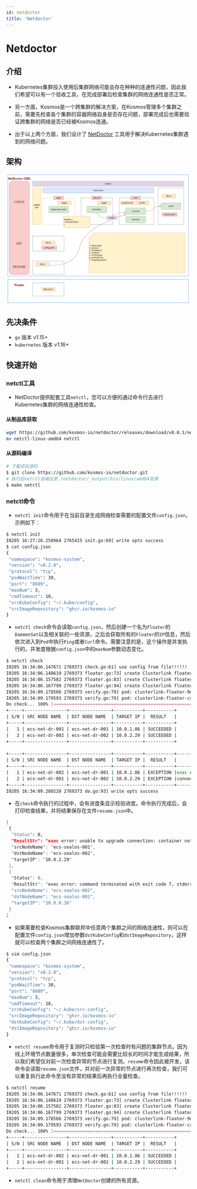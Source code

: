 ```yaml
---
id: netdoctor
title: 'Netdoctor'
---
```


# Netdoctor

## 介绍

* Kubernetes集群投入使用后集群网络可能会存在种种的连通性问题，因此我们希望可以有一个验收工具，在完成部署后检查集群的网络连通性是否正常。

* 另一方面，Kosmos是一个跨集群的解决方案，在Kosmos管理多个集群之前，需要先检查各个集群的容器网络自身是否存在问题，部署完成后也需要验证跨集群的网络是否已经被Kosmos连通。

* 出于以上两个方面，我们设计了 [NetDoctor](https://github.com/kosmos-io/netdoctor) 工具用于解决Kubernetes集群遇到的网络问题。

## 架构

![NetDoctor](../tutorials/img/netdr-arch.png)

## 先决条件

* `go` 版本 v1.15+
* `kubernetes` 版本 v1.16+

## 快速开始

### netctl工具
* NetDoctor提供配套工具`netctl`，您可以方便的通过命令行去进行Kubernetes集群的网络连通性检查。
#### 从制品库获取
````bash
wget https://github.com/kosmos-io/netdoctor/releases/download/v0.0.1/netctl-linux-amd64 
mv netctl-linux-amd64 netctl
````
#### 从源码编译
````bash
# 下载项目源码
$ git clone https://github.com/kosmos-io/netdoctor.git
# 执行后netctl会输出至./netdoctor/_output/bin/linux/amd64目录
$ make netctl
````
### netctl命令
* `netctl init`命令用于在当前目录生成网络检查需要的配置文件`config.json`，示例如下：
````bash
$ netctl init
I0205 16:27:26.258964 2765415 init.go:69] write opts success
$ cat config.json
{
 "namespace": "kosmos-system",
 "version": "v0.2.0",
 "protocol": "tcp",
 "podWaitTime": 30,
 "port": "8889",
 "maxNum": 3,
 "cmdTimeout": 10,
 "srcKubeConfig": "~/.kube/config",
 "srcImageRepository": "ghcr.io/kosmos-io"
}
````

* `netctl check`命令会读取`config.json`，然后创建一个名为`Floater`的`DaemonSet`以及相关联的一些资源，之后会获取所有的`Floater`的`IP`信息，然后依次进入到`Pod`中执行`Ping`或者`Curl`命令。需要注意的是，这个操作是并发执行的，并发度根据`config.json`中的`maxNum`参数动态变化。
````bash
$ netctl check
I0205 16:34:06.147671 2769373 check.go:61] use config from file!!!!!!
I0205 16:34:06.148619 2769373 floater.go:73] create Clusterlink floater, namespace: kosmos-system
I0205 16:34:06.157582 2769373 floater.go:83] create Clusterlink floater, apply RBAC
I0205 16:34:06.167799 2769373 floater.go:94] create Clusterlink floater, version: v0.2.0
I0205 16:34:09.178566 2769373 verify.go:79] pod: clusterlink-floater-9dzsg is ready. status: Running
I0205 16:34:09.179593 2769373 verify.go:79] pod: clusterlink-floater-cscdh is ready. status: Running
Do check... 100% [================================================================================]  [0s]
+-----+----------------+----------------+-----------+-----------+
| S/N | SRC NODE NAME  | DST NODE NAME  | TARGET IP |  RESULT   |
+-----+----------------+----------------+-----------+-----------+
|   1 | ecs-net-dr-001 | ecs-net-dr-001 | 10.0.1.86 | SUCCEEDED |
|   2 | ecs-net-dr-002 | ecs-net-dr-002 | 10.0.2.29 | SUCCEEDED |
+-----+----------------+----------------+-----------+-----------+

+-----+----------------+----------------+-----------+-----------+-------------------------------+
| S/N | SRC NODE NAME  | DST NODE NAME  | TARGET IP |  RESULT   |              LOG              |
+-----+----------------+----------------+-----------+-----------+-------------------------------+
|   1 | ecs-net-dr-002 | ecs-net-dr-001 | 10.0.1.86 | EXCEPTION |exec error: unable to upgrade  |
|   2 | ecs-net-dr-001 | ecs-net-dr-002 | 10.0.2.29 | EXCEPTION |connection: container not......|
+-----+----------------+----------------+-----------+-----------+-------------------------------+
I0205 16:34:09.280220 2769373 do.go:93] write opts success
````
* 在`check`命令执行的过程中，会有进度条显示校验进度。命令执行完成后，会打印检查结果，并将结果保存在文件`resume.json`中。
````bash
[
 {
  "Status": 0,
  "ResultStr": "exec error: unable to upgrade connection: container not found (\"floater\"), stderr: ",
  "srcNodeName": "ecs-sealos-001",
  "dstNodeName": "ecs-sealos-002",
  "targetIP": "10.0.2.29"
 },
 {
  "Status": 0,
  "ResultStr": "exec error: command terminated with exit code 7, stderr  % Total  % Received % Xferd  Average  Speed  Time  Time  Time  Current\n  Dload  Upload  Total  Spent  Left  Speed\n\r  0  0  0  0  0  0  0  0 --:--:-- --:--:-- --:--:--  0\r  0  0  0  0  0  0  0  0 --:--:-- --:--:-- --:--:--  0\ncurl: (7) Failed to connect to 10.0.0.36 port 8889 after 0 ms: Couldn't connect to server\n",
  "srcNodeName": "ecs-sealos-002",
  "dstNodeName": "ecs-sealos-001",
  "targetIP": "10.0.0.36"
 }
]
````

* 如果需要检查Kosmos集群联邦中任意两个集群之间的网络连通性，则可以在配置文件`config.json`增加参数`dstKubeConfig`和`dstImageRepository`，这样就可以检查两个集群之间网络连通性了。
````bash
$ vim config.json
{
 "namespace": "kosmos-system",
 "version": "v0.2.0",
 "protocol": "tcp",
 "podWaitTime": 30,
 "port": "8889",
 "maxNum": 3,
 "cmdTimeout": 10,
 "srcKubeConfig": "~/.kube/src-config",
 "srcImageRepository": "ghcr.io/kosmos-io"
 "dstKubeConfig": "~/.kube/dst-config",
 "dstImageRepository": "ghcr.io/kosmos-io"
}
````

* `netctl resume`命令用于复测时只检验第一次检查时有问题的集群节点。因为线上环境节点数量很多，单次检查可能会需要比较长的时间才能生成结果，所以我们希望仅对前一次检查异常的节点进行复测。`resume`命令因此被开发，该命令会读取`resume.json`文件，并对前一次异常的节点进行再次检查，我们可以重复执行此命令至没有异常的结果后再执行全量检查。
````bash
$ netctl resume
I0205 16:34:06.147671 2769373 check.go:61] use config from file!!!!!!
I0205 16:34:06.148619 2769373 floater.go:73] create Clusterlink floater, namespace: kosmos-system
I0205 16:34:06.157582 2769373 floater.go:83] create Clusterlink floater, apply RBAC
I0205 16:34:06.167799 2769373 floater.go:94] create Clusterlink floater, version: v0.2.0
I0205 16:34:09.178566 2769373 verify.go:79] pod: clusterlink-floater-9dzsg is ready. status: Running
I0205 16:34:09.179593 2769373 verify.go:79] pod: clusterlink-floater-cscdh is ready. status: Running
Do check... 100% [================================================================================]  [0s]
+-----+----------------+----------------+-----------+-----------+
| S/N | SRC NODE NAME  | DST NODE NAME  | TARGET IP |  RESULT   |
+-----+----------------+----------------+-----------+-----------+
|   1 | ecs-net-dr-002 | ecs-net-dr-001 | 10.0.1.86 | SUCCEEDED |
|   2 | ecs-net-dr-001 | ecs-net-dr-002 | 10.0.2.29 | SUCCEEDED |
+-----+----------------+----------------+-----------+-----------+
````

* `netctl clean`命令用于清理`NetDoctor`创建的所有资源。
